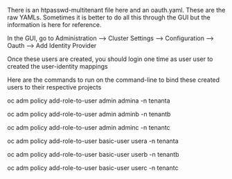There is an htpasswd-multitenant file here and an oauth.yaml.  These are the raw YAMLs.  Sometimes it is better to do all this through the GUI but the information is here for reference.

In the GUI, go to Administration --> Cluster Settings --> Configuration --> Oauth --> Add Identity Provider

Once these users are created, you should login one time as user user to created the user-identity mappings

Here are the commands to run on the command-line to bind these created users to their respective projects

oc adm policy add-role-to-user admin admina -n tenanta

oc adm policy add-role-to-user admin adminb -n tenantb

oc adm policy add-role-to-user admin adminc -n tenantc



oc adm policy add-role-to-user basic-user usera -n tenanta

oc adm policy add-role-to-user basic-user userb -n tenantb

oc adm policy add-role-to-user basic-user userc -n tenantc
